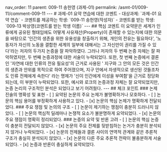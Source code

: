nav_order: 11 parent: 009-11 송헌영 (과제-01) permalink:
/asmt-01/009-11/comment-009-11 \-\-- \# 과제-01 요약 연습에 대한
코멘트 - 대상과제: \`과제-01 요약 연습\` - 코멘트를 제공하는 학생:
\`009-11 송헌영(작성자)\`  - 코멘트를 받는 학생: \`009-13
박상영(코멘트를 받는 학생 이름)\` \-\-- \## 핵심 코멘트 이 요약문은
세계가 인류에게 공유된 형태임에도 어떻게 사유재산(Property)이 존재할 수
있는지에 대한 의문을 바탕으로 '인간의 생존을 위한 유용성을 창출하기
위해, 개인의 전유는 필요하다', '노동자가 자신의 노동을 결합한 세계의
일부에 대해서는 그 자신만이 권리를 가질 수 있다'라는 저자의 두가지
논증을 잘 파악하였다. 그러나 저자의 두 번째 논증 자체는 잘 파악하였지만,
두 번째 논증과정에 대한 서술이 누락되었다. 또한, 첫 번째 논증에서 결론인
'자연에 대한 인류의 전유 필요성'의 근거로 사용된 ' 지구와 그 안의 모든
것은 인간의 생존과 안위를 목적으로 하여 주어졌으며, 지구 안에서
자생적으로 생산된 것들조차도 인류 전체에게 속한다' 라는 명제가 '신이
인간에게 이성을 부여함'을 근거로 정당화되는데, 이 부분이 누락되었다.
또한, 예시와 로크의 논증과정 자체는 잘 요약되었지만, 논증 논리의
구조적인 분석은 되었다고 보기 어려웠다. \-\-- \## 체크 포인트 \### 논제
진술의 명확성 및 표현  - \[ \] 요약된 논문의 주요 논제가 불명확하거나
모호하다.  - \[ \] 논문의 핵심 용어를 부정확하게 사용하고 있다.  - \[x\]
논문의 핵심 논제가 명확하게 전달되었다. \### 주요 쟁점 및 논의의 구조  -
\[ \] 논문이 제기하는 쟁점이 충분히 드러나지 않았다.  - \[ \] 논문의
핵심적 딜레마나 논쟁적 요소가 불분명하게 요약되었다.  - \[x\] 논문의
주요 쟁점이 명확히 정리되었다. \### 논증의 요약 및 반론 고려  - \[ \]
논문의 핵심 논증이 충분히 전달되지 않았다.  - \[x\] 논문의 주요 전제를
뒷받침하는 논거가 충분히 분석되지 않거나 누락되었다.  - \[x\] 논문의
전제들과 결론 사이의 연역적 관계와 같은 추론적 구조가 충실히 분석되지
않았다.  - \[x\] 논문의 다른 주요 추론적 전략이 불충분하게 서술되었다. -
\[x\] 논증과 반론이 충실하게 요약되었다.
